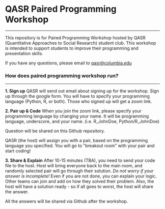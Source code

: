 # QASR Paired Programming Workshop
---

This repository is for Paired Programming Workshop hosted by QASR (Quantitative Approaches to Social Research) student club.
This workshop is intended to support students to improve their programming and presentation skills.

If you have any questions, please email to [qasr@columbia.edu](mailto:qasr@columbia.edu)


### How does paired programming workshop run?
---

**1. Sign up**
QASR will send out email about signing up for the workshop. Sign up through the google form. You will have to specify your programming language (Python, R, or both). Those who signed up will get a zoom link.

**2. Pair up & Code**
When you join the zoom link, please specify your programming language by changing your name. It will be programming language, underscore, and your name. (i.e. R_JohnDoe, Python/R_JohnDoe)

Question will be shared on this Github repository.

QASR (the host) will assign you with a pair, based on the programming language you specified. You will go to "breakout room" with your pair and start coding!

**3. Share & Explain**
After 10-15 minutes (TBA), you need to send your code file to the host. Host will bring everyone back to the main room, and randomly selected pair will go through their solution. _Do not worry if your answer is incomplete!_ Even if you are not done, you can explain your logic. Other teams can join and add on how they solved their problem. Also, the host will have a solution ready - so if all goes to worst, the host will share the answer.

All the answers will be shared via Github after the workshop.
